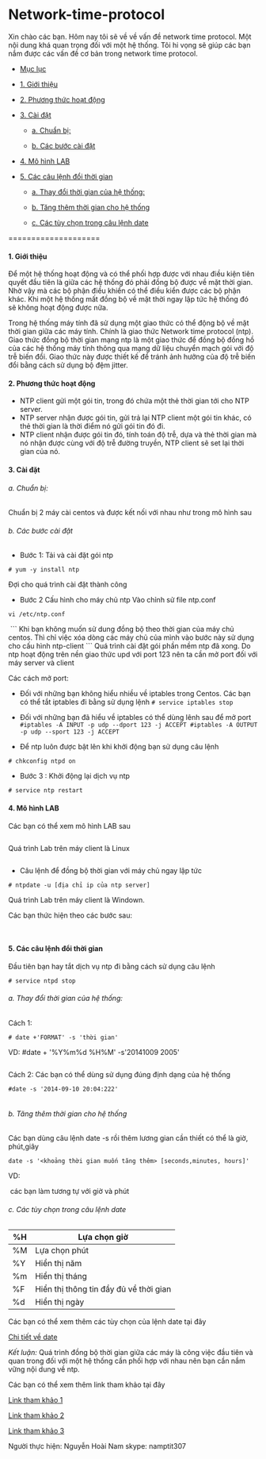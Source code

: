 Network-time-protocol
=====================

Xin chào các bạn. Hôm nay tôi sẽ về về vấn đề network time protocol. Một nội dung khá quan trọng đối với một hệ thống. Tôi hi vọng sẽ giúp các bạn nắm được các vấn đề cơ bản trong network time protocol.

- [Mục lục](#undefined)
			
- [1. Giới thiệu](#user-content-1-gi%E1%BB%9Bi-thi%E1%BB%87u)
			
- [2. Phương thức hoạt động](#user-content-2-ph%C6%B0%C6%A1ng-th%E1%BB%A9c-ho%E1%BA%A1t-%C4%91%E1%BB%99ng)
			
- [3. Cài đặt](#user-content-3-c%C3%A0i-%C4%91%E1%BA%B7t)
					
     - [a. Chuẩn bị:](#user-content-a-chu%E1%BA%A9n-b%E1%BB%8B)
					
     - [b. Các bước cài đặt](#user-content-b-c%C3%A1c-b%C6%B0%E1%BB%9Bc-c%C3%A0i-%C4%91%E1%BA%B7t)
			
- [4. Mô hình LAB](#user-content-4-m%C3%B4-h%C3%ACnh-lab)
			
- [5. Các câu lệnh đổi thời gian](#user-content-5-c%C3%A1c-c%C3%A2u-l%E1%BB%87nh-%C4%91%E1%BB%95i-th%E1%BB%9Di-gian)
					
     - [a. Thay đổi thời gian của hệ thống:](#user-content-a-thay-%C4%91%E1%BB%95i-th%E1%BB%9Di-gian-c%E1%BB%A7a-h%E1%BB%87-th%E1%BB%91ng)
					
     - [b. Tăng thêm thời gian cho hệ thống](#user-content-b-t%C4%83ng-th%C3%AAm-th%E1%BB%9Di-gian-cho-h%E1%BB%87-th%E1%BB%91ng)
				 
     - [c. Các tùy chọn trong câu lệnh date](#user-content-c-c%C3%A1c-t%C3%B9y-ch%E1%BB%8Dn-trong-c%C3%A2u-l%E1%BB%87nh-date)
 

====================

#### 1. Giới thiệu

Để một hệ thống hoạt động và có thể phối hợp được với nhau điều kiện tiên quyết đầu tiên là giữa các hệ thống đó phải đồng bộ được về mặt thời gian. Nhờ vậy mà các bộ phận điều khiển có thể điều kiển được các bộ phận khác. Khi một hệ thống mất đồng bộ về mặt thời ngay lập tức hệ thống đó sẽ không hoạt động được nữa.

Trong hệ thống máy tính đã sử dụng một giao thức có thể động bộ về mặt thời gian giữa các máy tính. Chính là giao thức Network time protocol (ntp).  Giao thức đồng bộ thời gian mạng ntp là một giao thức để đồng bộ đồng hồ của các hệ thống máy tính thông qua mạng dữ liệu chuyển mạch gói với độ trễ biến đổi. Giao thức này được thiết kế để tránh ảnh hưởng của độ trễ biến đổi bằng cách sử dụng bộ đệm jitter.

#### 2. Phương thức hoạt động
- NTP client gửi một gói tin, trong đó chứa một thẻ thời gian tới cho NTP server.
- NTP server nhận được gói tin, gửi trả lại NTP client một gói tin khác, có thẻ thời gian là thời điểm nó gửi gói tin đó đi.
- NTP client nhận được gói tin đó, tính toán độ trễ, dựa và thẻ thời gian mà nó nhận được cùng với độ trễ đường truyền, NTP client sẽ set lại thời gian của nó.

#### 3. Cài đặt
###### a. Chuẩn bị:
Chuẩn bị 2 máy cài centos và được kết nối với nhau như trong mô hình sau
<img class="image__pic js-image-pic" src="http://i.imgur.com/YqfoT1S.png" alt="" id="screenshot-image">
###### b. Các bước cài đặt
- Bước 1: Tải và cài đặt gói ntp
```
# yum -y install ntp 
```
Đợi cho quá trình cài đặt thành công

- Bước 2 Cấu hình cho máy chủ ntp
Vào chỉnh sử file ntp.conf
```
vi /etc/ntp.conf
```
<img class="image__pic js-image-pic" src="http://i.imgur.com/4T7BosR.png" alt="" id="screenshot-image">
```
Khi bạn không muốn sử dung đồng bộ theo thời gian của máy chủ centos. Thì chỉ việc xóa dòng các máy chủ của mình vào bước này sử dụng cho cấu hình ntp-client
```
Quá trình cài đặt gói phần mềm ntp đã xong. Do ntp hoạt động trên nền giao thức upd với port 123 nên ta cần mở port đối với máy server và client
      
  Các cách mở port:
      
- Đối với những bạn không hiểu nhiều về iptables trong Centos. Các bạn có thể tắt iptables đi bằng sử dụng lệnh
      ```
      # service iptables stop
      ```
      
- Đối với những bạn đã hiểu về iptables có thể dùng lênh sau để mở port
      ```
      #iptables -A INPUT -p udp --dport 123 -j ACCEPT
      #iptables -A OUTPUT -p udp --sport 123 -j ACCEPT
      ```

- Để ntp luôn được bật lên khi khởi động bạn sử dụng câu lệnh
```
# chkconfig ntpd on
```
- Bước 3 : Khởi động lại dịch vụ ntp
```
# service ntp restart
```
#### 4. Mô hình LAB
Các bạn có thể xem mô hình LAB sau

<img class="image__pic js-image-pic" src="http://i.imgur.com/4T7BosR.png" alt="" id="screenshot-image">

Quá trình Lab trên máy client là Linux

<img class="image__pic js-image-pic" src="http://i.imgur.com/yu5RSFn.png" alt="" id="screenshot-image">

- Câu lệnh để đồng bộ thời gian với máy chủ ngay lập tức
```
# ntpdate -u [địa chỉ ip của ntp server]
```

Quá trình Lab trên máy client là Windown.

Các bạn thức hiện theo các bước sau:
<img class="image__pic js-image-pic" src="http://i.imgur.com/gBLoFeo.png" alt="" id="screenshot-image">

<img class="image__pic js-image-pic" src="http://i.imgur.com/omLsuJt.png" alt="" id="screenshot-image">

<img class="image__pic js-image-pic" src="http://i.imgur.com/msWdzaN.png" alt="" id="screenshot-image">

#### 5. Các câu lệnh đổi thời gian

Đầu tiên bạn hay tắt dịch vụ ntp đi bằng cách sử dụng câu lệnh
```
# service ntpd stop
```
###### a. Thay đổi thời gian của hệ thống:
Cách 1:
```
# date +'FORMAT' -s 'thời gian'
```
VD: #date + '%Y%m%d %H%M' -s'20141009 2005'

<img class="image__pic js-image-pic" src="http://i.imgur.com/jjvAZT6.png" alt="" id="screenshot-image">

Cách 2: Các bạn có thể dùng sử dụng đúng định dạng của hệ thống 
```
#date -s '2014-09-10 20:04:222'
```
<img class="image__pic js-image-pic" src="http://i.imgur.com/Kn7JETJ.png" alt="" id="screenshot-image">

###### b. Tăng thêm thời gian cho hệ thống

Các bạn dùng câu lệnh date -s rồi thêm lương gian cần thiết có thể là giờ, phút,giây
```
date -s '<khoảng thời gian muốn tăng thêm> [seconds,minutes, hours]'
```

VD:

<img class="image__pic js-image-pic" src="http://i.imgur.com/hAZTiPR.png" alt="" id="screenshot-image">
các bạn làm tương tự với giờ và phút

###### c. Các tùy chọn trong câu lệnh date

|%H | Lựa chọn giờ |
|---|--------------|
|%M | Lựa chọn phút|
|%Y | Hiển thị năm  |
|%m | Hiển thị tháng |
|%F | Hiển thị thông tin đầy đủ về thời gian |
|%d | Hiển thị ngày |

Các bạn có thể xem thêm các tùy chọn của lệnh date tại đây

[ Chi tiết về date](http://linux.about.com/od/commands/l/blcmdl1_date.htm)

*Kết luận:* Quá trình đồng bộ thời gian giữa các máy là công việc đầu tiên và quan trong đối với một hệ thống cần phối hợp với nhau nên bạn cần nắm vững nội dung về ntp. 

Các bạn có thể xem thêm link tham khảo tại đây

[Link tham khảo 1](http://www.tecmint.com/install-ntp-server-in-centos/)

[Link tham khảo 2](http://ask.xmodulo.com/change-date-time-command-line-linux.html)

[Link tham khảo 3](http://www.gocit.vn/bai-viet/network-time-protocol-ntp-tren-linux/)

Người thực hiện: Nguyễn Hoài Nam
skype: namptit307


